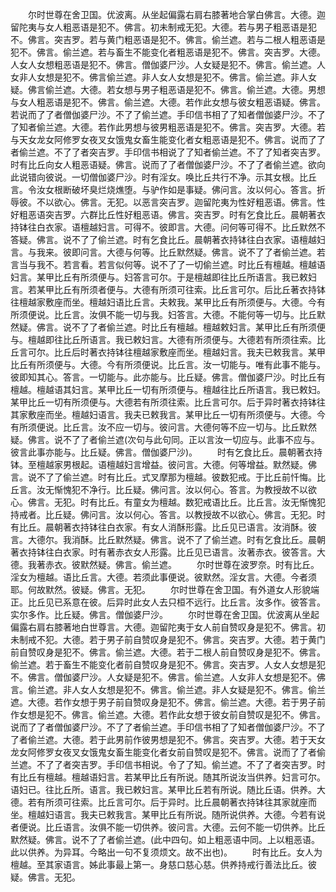 <!-- { "loadSidebar": true } -->
　　尔时世尊在舍卫国。优波离。从坐起偏露右肩右膝著地合掌白佛言。大德。迦留陀夷与女人粗恶语是犯不。佛言。初未制戒无犯。大德。若与男子粗恶语是犯不。佛言。突吉罗。若与黄门粗恶语是犯不。佛言。偷兰遮。若与二根人粗恶语是犯不。佛言。偷兰遮。若与畜生不能变化者粗恶语是犯不。佛言。突吉罗。大德。人女人女想粗恶语是犯不。佛言。僧伽婆尸沙。人女疑是犯不。佛言。偷兰遮。人女非人女想是犯不。佛言偷兰遮。非人女人女想是犯不。佛言。偷兰遮。非人女疑。佛言偷兰遮。大德。若女想与男子粗恶语是犯不。佛言。偷兰遮。大德。男想与女人粗恶语是犯不。佛言。偷兰遮。大德。若作此女想与彼女粗恶语疑。佛言。若说而了了者僧伽婆尸沙。不了了偷兰遮。手印信书相了了知者僧伽婆尸沙。不了了知者偷兰遮。大德。若作此男想与彼男粗恶语是犯不。佛言。突吉罗。大德。若与天女龙女阿修罗女夜叉女饿鬼女畜生能变化者女粗恶语是犯不。佛言。说而了了者偷兰遮。不了了者突吉罗。手印信书相说了了知者偷兰遮。不了了知者突吉罗。时有比丘向女人粗恶语疑。佛言。说而了了者僧伽婆尸沙。不了了者偷兰遮。欲向此说错向彼说。一切僧伽婆尸沙。时有淫女。唤比丘共行不净。示其女根。比丘言。令汝女根断破坏臭烂烧燋堕。与驴作如是事疑。佛问言。汝以何心。答言。折辱彼。不以欲心。佛言。无犯。以恶言突吉罗。迦留陀夷为性好粗恶语。佛言。性好粗恶语突吉罗。六群比丘性好粗恶语。佛言。突吉罗。时有乞食比丘。晨朝著衣持钵往白衣家。语檀越妇言。可得不。彼即言。大德。问何等可得不。比丘默然不答疑。佛言。说不了了偷兰遮。时有乞食比丘。晨朝著衣持钵往白衣家。语檀越妇言。与我来。彼即问言。大德与何等。比丘默然疑。佛言。说不了了者偷兰遮。若言当与我不。若言看。若言似何等。说不了了一切偷兰遮。时比丘有檀越。檀越语妇言。某甲比丘有所须便与。妇答言可尔。于是檀越即往比丘所语言。我已敕妇言。若某甲比丘有所须者便与。大德有所须可往索。比丘言可尔。后比丘著衣持钵往檀越家敷座而坐。檀越妇语比丘言。夫敕我。某甲比丘有所须便与。大德。今有所须便说。比丘言。汝俱不能一切与我。妇答言。大德。不能何等一切与。比丘默然疑。佛言。说不了了者偷兰遮。时比丘有檀越。檀越敕妇言。某甲比丘有所须便与。檀越即往比丘所语言。我已敕妇言。大德有所须便与。大德若有所须往索。比丘言可尔。比丘后时著衣持钵往檀越家敷座而坐。檀越妇言。我夫已敕我言。某甲比丘有所须便与。大德。今有所须便说。比丘言。汝一切能与。唯有此事不能与。彼即知其心。答言。一切能与。此亦能与。比丘疑。佛言。僧伽婆尸沙。时比丘有檀越。檀越语其妇言。某甲比丘一切有所须便与。檀越往比丘所语言。我已敕妇。某甲比丘一切有所须便与。大德若有所须往索。比丘言可尔。后于异时著衣持钵往其家敷座而坐。檀越妇语言。我夫已敕我言。某甲比丘一切有所须便与。大德。今有所须便说。比丘言。汝不应一切与。彼问言。大德何等不应一切与。比丘默然疑。佛言。说不了了者偷兰遮(次句与此句同。正以言汝一切应与。此事不应与。彼言此事亦能与。比丘疑。佛言。僧伽婆尸沙)。
　　时有乞食比丘。晨朝著衣持钵。至檀越家男根起。语檀越妇言增益。彼问言。大德。何等增益。默然疑。佛言。说不了了偷兰遮。时有比丘。式叉摩那为檀越。彼数犯戒。于比丘前忏悔。比丘言。汝无惭愧犯不净行。比丘疑。佛问言。汝以何心。答言。为教授故不以欲心。佛言。无犯。时有比丘。有童女为檀越。数犯戒语比丘。比丘言。汝无惭愧犯持戒者。比丘疑。佛问言。汝以何心。答言。以教授故不以欲心。佛言。无犯。时有比丘。晨朝著衣持钵往白衣家。有女人消酥形露。比丘见已语言。汝消酥。彼言。大德尔。我消酥。比丘默然疑。佛言。说不了了偷兰遮。时有乞食比丘。晨朝著衣持钵往白衣家。时有著赤衣女人形露。比丘见已语言。汝著赤衣。彼答言。大德。我著赤衣。彼默然疑。佛言。偷兰遮。
　　尔时世尊在波罗奈。时有比丘。淫女为檀越。语比丘言。大德。若须此事便说。彼默然。淫女言。大德。今者须耶。何故默然。彼疑。佛言。无犯。
　　尔时世尊在舍卫国。有外道女人形貌端正。比丘见已系意在彼。后异时此女人去只桓不远行。比丘言。汝多作。彼答言。实尔多作。比丘疑。佛言。僧伽婆尸沙。
　　尔时世尊在舍卫国。优波离从坐起偏露右肩右膝著地白世尊言。大德。迦留陀夷于女人前自赞叹身是犯不。佛言。初未制戒不犯。大德。若于男子前自赞叹身是犯不。佛言。突吉罗。大德。若于黄门前自赞叹身是犯不。佛言。偷兰遮。大德。若于二根人前自赞叹身是犯不。佛言。偷兰遮。若于畜生不能变化者前自赞叹身是犯不。佛言。突吉罗。人女人女想是犯不。佛言。僧伽婆尸沙。人女疑是犯不。佛言。偷兰遮。人女非人女想是犯不。佛言。偷兰遮。非人女人女想是犯不。佛言。偷兰遮。非人女疑是犯不。佛言。偷兰遮。大德。若作女想于男子前自赞叹身是犯不。佛言。偷兰遮。大德。若于男子前作女想是犯不。佛言。偷兰遮。大德。若作此女想于彼女前自赞叹是犯不。佛言。说而了了者僧伽婆尸沙。不了了者偷兰遮。手印信书相了了知者僧伽婆尸沙。不了了者偷兰遮。大德。若于此男前作彼男想是犯不。佛言。突吉罗。大德。若于天女龙女阿修罗女夜叉女饿鬼女畜生能变化者女前自赞叹是犯不。佛言。说而了了者偷兰遮。不了了者突吉罗。手印信书相说。令了了知。偷兰遮。不了了者突吉罗。时有比丘有檀越。檀越语妇言。若某甲比丘有所说。随其所说汝当供养。妇言可尔。语妇已。往比丘所。语言。我已敕妇言。某甲比丘若有所说。随比丘语。供养。大德。若有所须可往索。比丘言可尔。后于异时。比丘晨朝著衣持钵往其家就座而坐。檀越妇语言。我夫已敕我言。某甲比丘有所说。随所说供养。大德。今若有说者便说。比丘语言。汝俱不能一切供养。彼问言。大德。云何不能一切供养。比丘默然疑。佛言。说不了了者偷兰遮。(此中四句。如上粗恶语中同。上以粗恶语。此以供养。为异耳。今略出一句不复须烦文。故不出也)。
　　时有比丘。女人为檀越。至其家语言。姊此事最上第一。身慈口慈心慈。供养持戒行善法比丘。彼疑。佛言。无犯。
